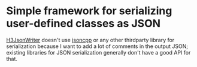 # Simple framework for serializing user-defined classes as JSON

[H3JsonWriter](H3JsonWriter) doesn't use [jsoncpp](https://github.com/open-source-parsers/jsoncpp) or any other thirdparty library for serialization because I want to add a lot of comments in the output JSON; existing libraries for JSON serialization generally don't have a good API for that.
